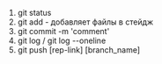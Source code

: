 1. git status
2. git add - добавляет файлы в стейдж
3. git commit -m 'comment'
4. git log / git log --oneline
5. git push [rep-link] [branch_name]